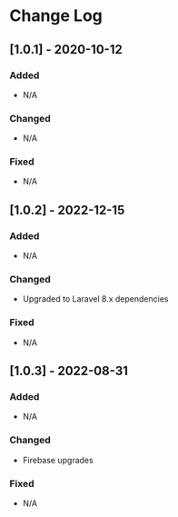 # Change Log

## [1.0.1] - 2020-10-12
### Added
- N/A
### Changed
- N/A
### Fixed
- N/A

## [1.0.2] - 2022-12-15
### Added
- N/A
### Changed
- Upgraded to Laravel 8.x dependencies
### Fixed
- N/A

## [1.0.3] - 2022-08-31
### Added
- N/A
### Changed
- Firebase upgrades
### Fixed
- N/A

